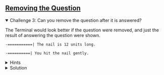 <!-- Removing the Question -->
<section
  id="removing-the-question"
  aria-labelledby="removing-the-question"
  data-item="Removing the Question"
>
  <h2><a href="#removing-the-question">Removing the Question</a></h2>
  
<details class="challenge" open>
<summary>Challenge 3: Can you remove the question after it is answered?</summary>

The Terminal would look better if the question were removed, and just the result of answering the question were shown.

```bash-w
-===========| The nail is 12 units long.

-==========| You hit the nail gently.
```

<details class="hint">
<summary>Hints</summary>
1. You originally set `const toDelete = 14`, so that you could use...

   ```javascript-#
   console.log(clear.repeat(toDelete))
   ```

   ... to remove the rules that are shown at the beginning.

2. How many lines do you need to delete for the question?
3. At what point should you delete the question lines?
4. Is `const` still a good way to declare `toDelete`?

</details>

<details class="solution">
<summary>Solution</summary>
There are three **changed** lines in the code below.
```javascript
<i>const {
  keyInYN,
  keyInSelect
} = require('readline-sync')

const rules = `Let's knock a nail into this computer!

* Each player takes a turn to hit the nail once.
* A player can hit the nail in one of three ways:
  gently, firmly, hard.
* Depending on the force used, the nail will be
  driven more or less deeply into the Terminal.
* The player who knocks the nail all the way in
  is the winner.

Are you ready?
`
const whoStarts = `If you want to start, type Y.
If you want me to start press any other key. `
const nailIs    = "The nail is "
const long      = " units long."
const clear     = "\x1B[1A\x1B[K"
const strength  = [
  'gently',
  'firmly',
  'hard'
]
const question = 'How hard do you plan to hit?'
const hit      = "You hit the nail "

</i><b>let toDelete = 14</b><i>
let length   = 12
let nail     = "-" + "=".repeat(length - 1) + "|"
let prompt   = nailIs + length + long
let force

console.log(rules)
let player = keyInYN(whoStarts)
console.log(clear.repeat(toDelete))
console.log(nail, prompt)

if (player) { // it's the human player's turn
  const index = keyInSelect(strength, question)
  force = index + 1
  prompt = hit + strength[index] + "."
  </i><b>toDelete = 7</b><i>
} else { // it's the AI's turn to play
  console.log(`The AI is not ready yet.
You'll have to play solo.`)
  player = true
  force = 0
}

length = length - force
nail   = "-" + "=".repeat(length - 1) + "|"
</i><b>console.log(clear.repeat(toDelete))</b><i>
console.log(nail, prompt)</i>
```


</details>
</details>
</section>